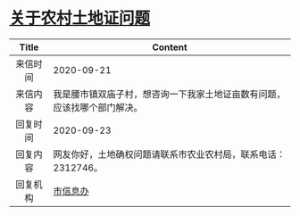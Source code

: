 # [关于农村土地证问题](http://www.shangluo.gov.cn/zmhd/ldxxxx.jsp?urltype=leadermail.LeaderMailContentUrl&wbtreeid=1112&leadermailid=6474)

| Title |                 Content                 |
|:-----:|-----------------------------------------|
| 来信时间  | 2020-09-21                              |
| 来信内容  | 我是腰市镇双庙子村，想咨询一下我家土地证亩数有问题，应该找哪个部门解决。    |
| 回复时间  | 2020-09-23                              |
| 回复内容  | 网友你好，土地确权问题请联系市农业农村局，联系电话：2312746。      |
| 回复机构  | [市信息办](../../category/agencies/市信息办.md) |